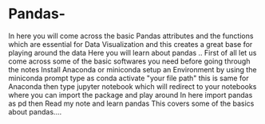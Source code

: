 # Pandas-
In here you will come across the basic Pandas attributes and the functions which are essential for Data Visualization and this creates a great base for playing around the data 
Here you will learn about pandas ..
First of all let us come across some of the basic softwares you need before going through the notes
Install Anaconda or miniconda 
setup an Environment 
by using the miniconda prompt type as conda activate "your file path"
this is same for  Anaconda
then type jupyter notebook which will redirect to your notebooks 
where you can import the package and play around 
In here import pandas as pd 
then Read my note and learn pandas
This covers some of the basics about pandas....
